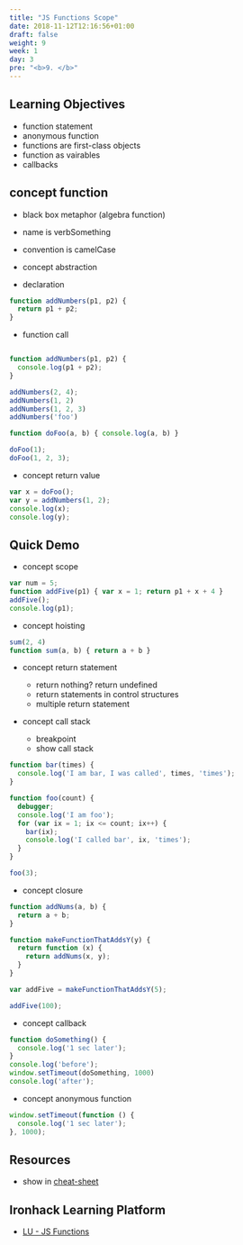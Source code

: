 ```yaml
---
title: "JS Functions Scope"
date: 2018-11-12T12:16:56+01:00
draft: false
weight: 9
week: 1
day: 3
pre: "<b>9. </b>"
---
```


## Learning Objectives

- function statement
- anonymous function
- functions are first-class objects
- function as vairables
- callbacks

## concept function

- black box metaphor (algebra function)
- name is verbSomething
- convention is camelCase
- concept abstraction

- declaration
```javascript
function addNumbers(p1, p2) {
  return p1 + p2;
}
```

- function call

```javascript

function addNumbers(p1, p2) {
  console.log(p1 + p2);
}

addNumbers(2, 4);
addNumbers(1, 2)
addNumbers(1, 2, 3)
addNumbers('foo')

function doFoo(a, b) { console.log(a, b) }

doFoo(1);
doFoo(1, 2, 3);

```

- concept return value

```javascript
var x = doFoo();
var y = addNumbers(1, 2);
console.log(x);
console.log(y);
```

## Quick Demo

- concept scope

```javascript
var num = 5;
function addFive(p1) { var x = 1; return p1 + x + 4 }
addFive();
console.log(p1);
```
- concept hoisting
```javascript
sum(2, 4)
function sum(a, b) { return a + b }
```
- concept return statement
  - return nothing? return undefined
  - return statements in control structures
  - multiple return statement

- concept call stack
  - breakpoint
  - show call stack

```javascript
function bar(times) {
  console.log('I am bar, I was called', times, 'times');
}

function foo(count) {
  debugger;
  console.log('I am foo');
  for (var ix = 1; ix <= count; ix++) {
    bar(ix);
    console.log('I called bar', ix, 'times');
  }
}

foo(3);
```

- concept closure

```javascript
function addNums(a, b) {
  return a + b;
}

function makeFunctionThatAddsY(y) {
  return function (x) {
    return addNums(x, y);
  }
}

var addFive = makeFunctionThatAddsY(5);

addFive(100);
```

- concept callback

```javascript
function doSomething() {
  console.log('1 sec later');
}
console.log('before');
window.setTimeout(doSomething, 1000)
console.log('after');
```

- concept anonymous function
```javascript
window.setTimeout(function () {
  console.log('1 sec later');
}, 1000);
```

## Resources

- show in [cheat-sheet](https://github.com/ironhack/bcn-webdev-cheatsheet/tree/master/m1#js-concepts)

## Ironhack Learning Platform

- [LU - JS Functions](http://learn.ironhack.com/#/learning_unit/3020)
